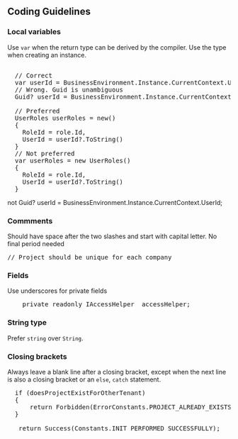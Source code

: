 
## Coding Guidelines ##
### Local variables ###
Use <code>var</code> when the return type can be derived by the compiler. Use the type when creating an instance.
<pre>  
  // Correct
  var userId = BusinessEnvironment.Instance.CurrentContext.UserId;
  // Wrong. Guid is unambiguous
  Guid? userId = BusinessEnvironment.Instance.CurrentContext.UserId;

  // Preferred
  UserRoles userRoles = new()
  {
    RoleId = role.Id,
    UserId = userId?.ToString()
  }
  // Not preferred
  var userRoles = new UserRoles()
  {
    RoleId = role.Id,
    UserId = userId?.ToString()
  }
</pre>
not
Guid? userId = BusinessEnvironment.Instance.CurrentContext.UserId;

### Commments ###
Should have space after the two slashes and start with capital letter. No final period needed
<pre>
// Project should be unique for each company
</pre>

### Fields ###
Use underscores for private fields
<pre>
    private readonly IAccessHelper _accessHelper;
</pre>

### String type ###
Prefer <code>string</code> over <code>String</code>.

### Closing brackets ###
Always leave a blank line after a closing bracket, except when the next line is also a closing bracket or an <code>else</code>, <code>catch</code> statement.
<pre>
  if (doesProjectExistForOtherTenant)
  {
      return Forbidden<InitializationResponse>(ErrorConstants.PROJECT_ALREADY_EXISTS_WITH_OTHER_TENANT);
  }

   return Success<InitializationResponse>(Constants.INIT_PERFORMED_SUCCESSFULLY);
</pre>
